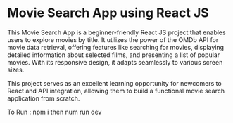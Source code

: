 # Movie Search App using React JS

This Movie Search App is a beginner-friendly React JS project that enables users 
to explore movies by title. It utilizes the power of the OMDb API for movie data retrieval, 
offering features like searching for movies, displaying detailed information about selected films, 
and presenting a list of popular movies. With its responsive design, it adapts seamlessly to various screen sizes. 

This project serves as an excellent learning opportunity for newcomers to React and API integration, 
allowing them to build a functional movie search application from scratch.

To Run :
npm i then num run dev
